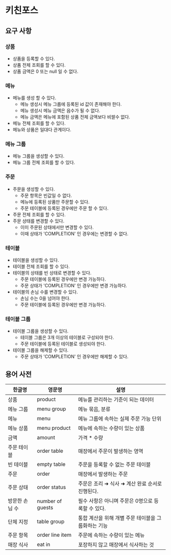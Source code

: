 # 키친포스

## 요구 사항
### 상품
- 상품을 등록할 수 있다.
- 상품 전체 조회를 할 수 있다.
- 상품 금액은 0 또는 null 일 수 없다.

### 메뉴
- 메뉴를 생성 할 수 있다.
    - 메뉴 생성시 메뉴 그룹에 등록된 id 값이 존재해야 한다.
    - 메뉴 생성시 메뉴 금액은 음수가 될 수 없다.
    - 메뉴 금액은 메뉴에 포함된 상품 전체 금액보다 비쌀수 없다.
- 메뉴 전체 조회를 할 수 있다.
- 메뉴와 상품은 일대다 관계이다.

### 메뉴 그룹
- 메뉴 그룹을 생성할 수 있다.
- 메뉴 그룹 전체 조회를 할 수 있다.

### 주문
- 주문을 생성할 수 있다.
  - 주문 항목은 빈값일 수 없다.
  - 메뉴에 등록된 상품만 주문할 수 있다.
  - 주문 테이블에 등록된 경우에만 주문 할 수 있다.
- 주문 전체 조회를 할 수 있다.
- 주문 상태를 변경할 수 있다.
  - 이미 주문된 상태에서만 변경할 수 있다.
  - 이때 상태가 'COMPLETION' 인 경우에는 변경할 수 없다.

### 테이블
- 테이블을 생성할 수 있다.
- 테이블 전체 조회를 할 수 있다.
- 테이블의 상태를 빈 상태로 변경할 수 있다.
  - 주문 테이블에 등록된 경우에만 변경 가능하다.
  - 주문 상태가 'COMPLETION' 인 경우에만 변경 가능하다.
- 테이블의 손님 수를 변경할 수 있다.
  - 손님 수는 0을 넘어야 한다.
  - 주문 테이블에 등록된 경우에만 변경 가능하다.

### 테이블 그룹
- 테이블 그룹을 생성할 수 있다.
  - 테이블 그룹은 3개 이상의 테이블로 구성되야 한다.
  - 주문 테이블에 등록된 테이블로 생성되야 한다.
- 테이블 그룹을 해제할 수 있다.
  - 주문 상태가 'COMPLETION' 인 경우에만 해제할 수 있다. 

## 용어 사전

| 한글명 | 영문명 | 설명 |
| --- | --- | --- |
| 상품 | product | 메뉴를 관리하는 기준이 되는 데이터 |
| 메뉴 그룹 | menu group | 메뉴 묶음, 분류 |
| 메뉴 | menu | 메뉴 그룹에 속하는 실제 주문 가능 단위 |
| 메뉴 상품 | menu product | 메뉴에 속하는 수량이 있는 상품 |
| 금액 | amount | 가격 * 수량 |
| 주문 테이블 | order table | 매장에서 주문이 발생하는 영역 |
| 빈 테이블 | empty table | 주문을 등록할 수 없는 주문 테이블 |
| 주문 | order | 매장에서 발생하는 주문 |
| 주문 상태 | order status | 주문은 조리 ➜ 식사 ➜ 계산 완료 순서로 진행된다. |
| 방문한 손님 수 | number of guests | 필수 사항은 아니며 주문은 0명으로 등록할 수 있다. |
| 단체 지정 | table group | 통합 계산을 위해 개별 주문 테이블을 그룹화하는 기능 |
| 주문 항목 | order line item | 주문에 속하는 수량이 있는 메뉴 |
| 매장 식사 | eat in | 포장하지 않고 매장에서 식사하는 것 |
